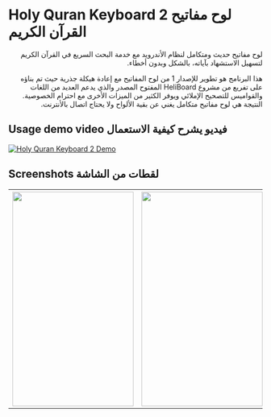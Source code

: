 # Holy Quran Keyboard 2 لوح مفاتيح القرآن الكريم

<p dir='rtl' >
  لوح مفاتيح حديث ومتكامل لنظام الأندرويد مع خدمة البحث السريع في القرآن الكريم لتسهيل الاستشهاد بآياته، بالشكل وبدون أخطاء.
</p>

<p dir='rtl' >
هذا البرنامج هو تطوير للإصدار 1 من لوح المفاتيح مع إعادة هيكلة جذرية حيث تم بناؤه على تفريع من مشروع HeliBoard المفتوح المصدر والذي يدعم العديد من اللغات والقواميس للتصحيح الإملائي ويوفر الكثير من الميزات الأخرى مع احترام الخصوصية.
 النتيجة هي لوح مفاتيح متكامل يغني عن بقية الألواح ولا يحتاج اتصال بالأنترنت.
</p>

<!--
<a href="https://play.google.com/store/apps/details?id=com.djalel.android.qurankeyboard"><img alt="Get it on Google Play" src="https://play.google.com/intl/en_us/badges/images/apps/en-play-badge.png" height="80pt"/></a>


[<img src="https://fdroid.gitlab.io/artwork/badge/get-it-on.png" alt="Get it on F-Droid" height="80">](https://f-droid.org/packages/helium314.keyboard/)
[<img src="https://user-images.githubusercontent.com/663460/26973090-f8fdc986-4d14-11e7-995a-e7c5e79ed925.png" alt="Get APK from GitHub" height="80">](https://github.com/Helium314/HeliBoard/releases/latest)
[<img src="https://gitlab.com/IzzyOnDroid/repo/-/raw/master/assets/IzzyOnDroid.png" alt="Get it on IzzyOnDroid" height="80">](https://apt.izzysoft.de/fdroid/index/apk/helium314.keyboard)

-->

## Usage demo video فيديو يشرح كيفية الاستعمال

[![Holy Quran Keyboard 2 Demo](http://img.youtube.com/vi/bdK6L00dWPI/hqdefault.jpg)](https://youtu.be/bdK6L00dWPI)

## Screenshots لقطات من الشاشة
<table>
 <tr>
 <th><img src="https://github.com/user-attachments/assets/b4ed7eb1-feec-4f44-86d6-a56e29ad0a66" width="240" height="426" /></th>
 <th><img src="https://github.com/user-attachments/assets/a9d58379-b648-4a37-ae19-725837146324" width="240" height="426" /></th>
 <th><img src="https://github.com/user-attachments/assets/013778f8-0ee4-4d45-bdbe-510e0a4a1158" width="240" height="426" /></th>
 <th><img src="https://github.com/user-attachments/assets/7556816f-bd1f-4674-a039-ac564a342194" width="240" height="426" /></th>
 </tr>
 </table>

